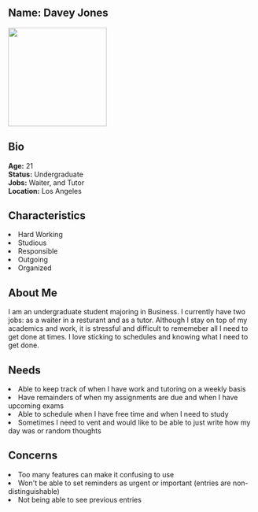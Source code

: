 ## Name: Davey Jones 

<img src = "DavidJ.jpg" width="200">

## Bio
**Age:** 21<br>
**Status:** Undergraduate <br>
**Jobs:** Waiter, and Tutor<br>
**Location:** Los Angeles <br>

## Characteristics 
<li> Hard Working 
<li> Studious 
<li> Responsible 
<li> Outgoing 
<li> Organized

## About Me
I am an undergraduate student majoring in Business. I currently have two jobs: as a waiter in a resturant and as a tutor. Although I stay on top of my academics and work, it is stressful and difficult to rememeber all I need to get done at times. I love sticking to schedules and knowing what I need to get done.   

## Needs 
<li> Able to keep track of when I have work and tutoring on a weekly basis 
<li> Have remainders of when my assignments are due and when I have upcoming exams 
<li> Able to schedule when I have free time and when I need to study 
<li> Sometimes I need to vent and would like to be able to just write how my day was or random thoughts 

## Concerns 
<li> Too many features can make it confusing to use 
<li> Won't be able to set reminders as urgent or important (entries are non-distinguishable)
<li> Not being able to see previous entries 





